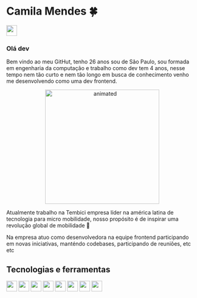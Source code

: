 # Camila Mendes 🍀
<a href="https://www.linkedin.com/in/camila-de-carvalho-mendes-ab3411148/" target="_blank"><img src="https://cdn.jsdelivr.net/gh/devicons/devicon/icons/linkedin/linkedin-original.svg" width="28" /></a>

### Olá dev 
Bem vindo ao meu GitHut, tenho 26 anos sou de São Paulo, sou formada em engenharia da computação e trabalho como dev tem 4 anos, nesse tempo nem tão curto e nem tão longo em busca de conhecimento venho me desenvolvendo como uma dev frontend.

<p  align="center">
  <img width="300" src="https://github.com/camilaCmendes/camilaCmendes/assets/44913787/9a8e55d5-0278-442d-8874-e13e8a5703eb" alt="animated" />
</p>

Atualmente trabalho na Tembici empresa líder na américa latina de tecnologia para micro mobilidade, nosso propósito é de inspirar uma revolução global de mobilidade 🚴

Na empresa atuo como desenvolvedora na equipe frontend participando em novas iniciativas, manténdo codebases, participando de reuniões, etc etc 

## Tecnologias e ferramentas
<p background="#fff">
<img width="28" src="https://cdn.jsdelivr.net/gh/devicons/devicon/icons/javascript/javascript-original.svg" />
<img width="28" src="https://cdn.jsdelivr.net/gh/devicons/devicon/icons/html5/html5-original.svg" />
<img width="28" src="https://cdn.jsdelivr.net/gh/devicons/devicon/icons/vscode/vscode-original.svg" />
<img width="28" src="https://cdn.jsdelivr.net/gh/devicons/devicon/icons/css3/css3-original.svg" />
<img width="28" src="https://cdn.jsdelivr.net/gh/devicons/devicon/icons/materialui/materialui-original.svg" />
<img width="28" src="https://cdn.jsdelivr.net/gh/devicons/devicon/icons/github/github-original.svg" />
<img width="28" src="https://cdn.jsdelivr.net/gh/devicons/devicon/icons/jest/jest-plain.svg" />
<img width="28" src="https://cdn.jsdelivr.net/gh/devicons/devicon/icons/nextjs/nextjs-original.svg" />

</p>
<!--
**camilaCmendes/camilaCmendes** is a ✨ _special_ ✨ repository because its `README.md` (this file) appears on your GitHub profile.

Here are some ideas to get you started:

- 🔭 I’m currently working on ...
- 🌱 I’m currently learning ...
- 👯 I’m looking to collaborate on ...
- 🤔 I’m looking for help with ...
- 💬 Ask me about ...
- 📫 How to reach me: ...
- 😄 Pronouns: ...
- ⚡ Fun fact: ...
-->
